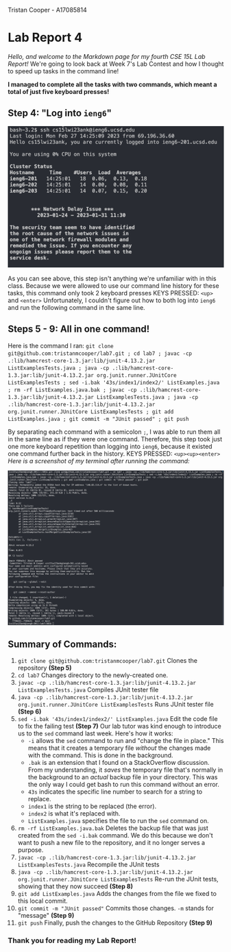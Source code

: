 Tristan Cooper - A17085814
# Lab Report 4

*Hello, and welcome to the Markdown page for my fourth CSE 15L Lab Report!*
We're going to look back at Week 7's Lab Contest and how I thought to speed up tasks in the command line!

**I managed to complete all the tasks with two commands, which meant a total of just five keyboard presses!**

## Step 4: "Log into `ieng6`"
![step4sc](step4sc.png)

As you can see above, this step isn't anything we're unfamiliar with in this class.
Because we were allowed to use our command line history for these tasks, this command only took 2 keyboard presses
KEYS PRESSED: `<up>` and `<enter>`
Unfortunately, I couldn't figure out how to both log into `ieng6` and run the following command in the same line.

## Steps 5 - 9: All in one command!
Here is the command I ran:
`git clone git@github.com:tristanmcooper/lab7.git ; cd lab7 ; javac -cp .:lib/hamcrest-core-1.3.jar:lib/junit-4.13.2.jar ListExamplesTests.java ; java -cp .:lib/hamcrest-core-1.3.jar:lib/junit-4.13.2.jar org.junit.runner.JUnitCore ListExamplesTests ; sed -i.bak '43s/index1/index2/' ListExamples.java ; rm -rf ListExamples.java.bak ; javac -cp .:lib/hamcrest-core-1.3.jar:lib/junit-4.13.2.jar ListExamplesTests.java ; java -cp .:lib/hamcrest-core-1.3.jar:lib/junit-4.13.2.jar org.junit.runner.JUnitCore ListExamplesTests ; git add ListExamples.java ; git commit -m "JUnit passed" ; git push`

By separating each command with a semicolon `;`, I was able to run them all in the same line as if they were one command.
Therefore, this step took just one more keyboard repetition than logging into `ieng6`, because it existed one command further back in the history. 
KEYS PRESSED: `<up><up><enter>`
*Here is a screenshot of my terminal after running the command:*

![5-9](4-5sc.png)


## Summary of Commands:
1. `git clone git@github.com:tristanmcooper/lab7.git` Clones the repository __**(Step 5)**__
2. `cd lab7` Changes directory to the newly-created one.
3. `javac -cp .:lib/hamcrest-core-1.3.jar:lib/junit-4.13.2.jar ListExamplesTests.java` Compiles JUnit tester file
4. `java -cp .:lib/hamcrest-core-1.3.jar:lib/junit-4.13.2.jar org.junit.runner.JUnitCore ListExamplesTests` Runs JUnit tester file __**(Step 6)**__
5. `sed -i.bak '43s/index1/index2/' ListExamples.java` Edit the code file to fix the failing test __**(Step 7)**__
Our lab tutor was kind enough to introduce us to the `sed` command last week. Here's how it works:
    - `-i` allows the `sed` command to run and "change the file in place." This means that it creates a temporary file *without* the changes made with the command. This is done in the background.
    - `.bak` is an extension that I found on a StackOverflow discussion. From my understanding, it *saves* the temporary file that's normally in the background to an *actual* backup file in your directory. This was the only way I could get bash to run this command without an error.
    - `43s` indicates the specific line number to search for a string to replace.
    - `index1` is the string to be replaced (the error).
    - `index2` is what it's replaced with.
    - `ListExamples.java` specifies the file to run the `sed` command on.
6. `rm -rf ListExamples.java.bak` Deletes the backup file that was just created from the `sed -i.bak` command. We do this because we don't want to push a new file to the repository, and it no longer serves a purpose.
7. `javac -cp .:lib/hamcrest-core-1.3.jar:lib/junit-4.13.2.jar ListExamplesTests.java` Recompile the JUnit tests
8. `java -cp .:lib/hamcrest-core-1.3.jar:lib/junit-4.13.2.jar org.junit.runner.JUnitCore ListExamplesTests` Re-run the JUnit tests, showing that they now succeed __**(Step 8)**__
9. `git add ListExamples.java` Adds the changes from the file we fixed to this local commit.
10. `git commit -m "JUnit passed"` Commits those changes. `-m` stands for "message" __**(Step 9)**__
11. `git push` Finally, push the changes to the GitHub Repository __**(Step 9)**__



### Thank you for reading my Lab Report!


